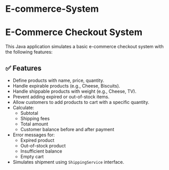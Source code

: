 # E-commerce-System
# E-Commerce Checkout System

This Java application simulates a basic e-commerce checkout system with the following features:

## ✅ Features

- Define products with name, price, quantity.
- Handle expirable products (e.g., Cheese, Biscuits).
- Handle shippable products with weight (e.g., Cheese, TV).
- Prevent adding expired or out-of-stock items.
- Allow customers to add products to cart with a specific quantity.
- Calculate:
  - Subtotal
  - Shipping fees
  - Total amount
  - Customer balance before and after payment
- Error messages for:
  - Expired product
  - Out-of-stock product
  - Insufficient balance
  - Empty cart
- Simulates shipment using `ShippingService` interface.


